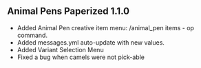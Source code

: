 ## Animal Pens Paperized 1.1.0

- Added Animal Pen creative item menu: /animal_pen items - op command.
- Added messages.yml auto-update with new values.
- Added Variant Selection Menu
- Fixed a bug when camels were not pick-able
